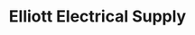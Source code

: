 ---
title: "Elliott Electrical Supply"
url: /round-rock/elliott-electrical-supply/
shop: Elektrisch
---